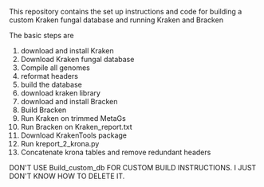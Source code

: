 This repository contains the set up instructions and code for building a custom Kraken fungal database and running Kraken and Bracken

The basic  steps are
1) download and install Kraken
2) Download Kraken fungal database
3) Compile all genomes
4) reformat headers
5) build the database
6) download kraken library
7) download and install Bracken
8) Build Bracken
9) Run Kraken on trimmed MetaGs
10) Run Bracken on Kraken_report.txt
11) Download KrakenTools package
12) Run kreport_2_krona.py
13) Concatenate krona tables and remove redundant headers


DON'T USE Build_custom_db FOR CUSTOM BUILD INSTRUCTIONS. I JUST DON'T KNOW HOW TO DELETE IT.
